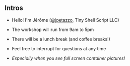 ## Intros

- Hello! I'm Jérôme ([@jpetazzo](https://twitter.com/jpetazzo), Tiny Shell Script LLC)

- The workshop will run from 9am to 5pm

- There will be a lunch break (and coffee breaks!)

- Feel free to interrupt for questions at any time

- *Especially when you see full screen container pictures!*
